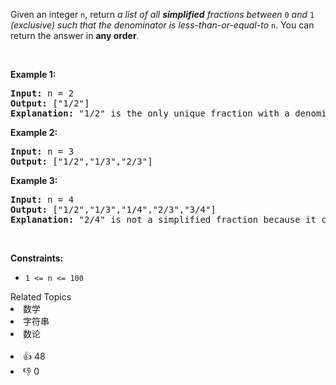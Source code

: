 <p>Given an integer <code>n</code>, return <em>a list of all <strong>simplified</strong> fractions between </em><code>0</code><em> and </em><code>1</code><em> (exclusive) such that the denominator is less-than-or-equal-to </em><code>n</code>. You can return the answer in <strong>any order</strong>.</p>

<p>&nbsp;</p>
<p><strong>Example 1:</strong></p>

<pre>
<strong>Input:</strong> n = 2
<strong>Output:</strong> [&quot;1/2&quot;]
<strong>Explanation:</strong> &quot;1/2&quot; is the only unique fraction with a denominator less-than-or-equal-to 2.
</pre>

<p><strong>Example 2:</strong></p>

<pre>
<strong>Input:</strong> n = 3
<strong>Output:</strong> [&quot;1/2&quot;,&quot;1/3&quot;,&quot;2/3&quot;]
</pre>

<p><strong>Example 3:</strong></p>

<pre>
<strong>Input:</strong> n = 4
<strong>Output:</strong> [&quot;1/2&quot;,&quot;1/3&quot;,&quot;1/4&quot;,&quot;2/3&quot;,&quot;3/4&quot;]
<strong>Explanation:</strong> &quot;2/4&quot; is not a simplified fraction because it can be simplified to &quot;1/2&quot;.
</pre>

<p>&nbsp;</p>
<p><strong>Constraints:</strong></p>

<ul>
	<li><code>1 &lt;= n &lt;= 100</code></li>
</ul>
<div><div>Related Topics</div><div><li>数学</li><li>字符串</li><li>数论</li></div></div><br><div><li>👍 48</li><li>👎 0</li></div>